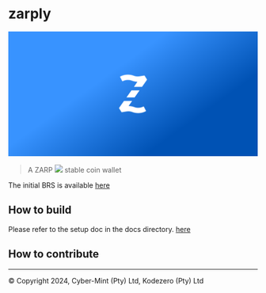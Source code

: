# zarply
![zarply](images/banner.png)

> A ZARP <img src="./images/zarp.jpeg" width="15"> stable coin wallet

The initial BRS is available [here](docs/brs.md)

## How to build

Please refer to the setup doc in the docs directory. [here](docs/setup.md)

## How to contribute


---
&copy; Copyright 2024, Cyber-Mint (Pty) Ltd, Kodezero (Pty) Ltd